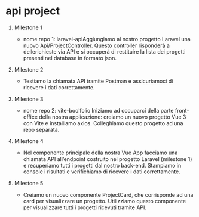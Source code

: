 # api project

1) Milestone 1
    - nome repo 1: laravel-apiAggiungiamo al nostro progetto Laravel una nuovo Api/ProjectController. Questo controller risponderà a dellerichieste via API e si occuperà di restituire la lista dei progetti presenti nel database in formato json.
2) Milestone 2
    - Testiamo la chiamata API tramite Postman e assicuriamoci di ricevere i dati correttamente.
3) Milestone 3
    - nome repo 2: vite-boolfolio
Iniziamo ad occuparci della parte front-office della nostra applicazione: creiamo un nuovo progetto Vue 3 con Vite e installiamo axios.
Colleghiamo questo progetto ad una repo separata.

4) Milestone 4
    - Nel componente principale della nostra Vue App facciamo una chiamata API all’endpoint costruito nel progetto Laravel (milestone 1) e recuperiamo tutti i progetti dal nostro back-end.
Stampiamo in console i risultati e verifichiamo di ricevere i dati correttamente.
5) Milestone 5
    - Creiamo un nuovo componente ProjectCard, che corrisponde ad una card per visualizzare un progetto. Utilizziamo questo componente per visualizzare tutti i progetti ricevuti tramite API.